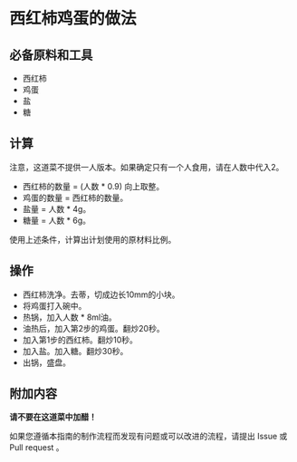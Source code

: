 # 西红柿鸡蛋的做法

## 必备原料和工具

* 西红柿
* 鸡蛋
* 盐
* 糖

## 计算

注意，这道菜不提供一人版本。如果确定只有一个人食用，请在人数中代入2。

* 西红柿的数量 = (人数 * 0.9) 向上取整。
* 鸡蛋的数量 = 西红柿的数量。
* 盐量 = 人数 * 4g。
* 糖量 = 人数 * 6g。

使用上述条件，计算出计划使用的原材料比例。

## 操作

* 西红柿洗净。去蒂，切成边长10mm的小块。
* 将鸡蛋打入碗中。
* 热锅，加入人数 * 8ml油。
* 油热后，加入第2步的鸡蛋。翻炒20秒。
* 加入第1步的西红柿。翻炒10秒。
* 加入盐。加入糖。翻炒30秒。
* 出锅，盛盘。

## 附加内容

**请不要在这道菜中加醋！**

如果您遵循本指南的制作流程而发现有问题或可以改进的流程，请提出 Issue 或 Pull request 。
